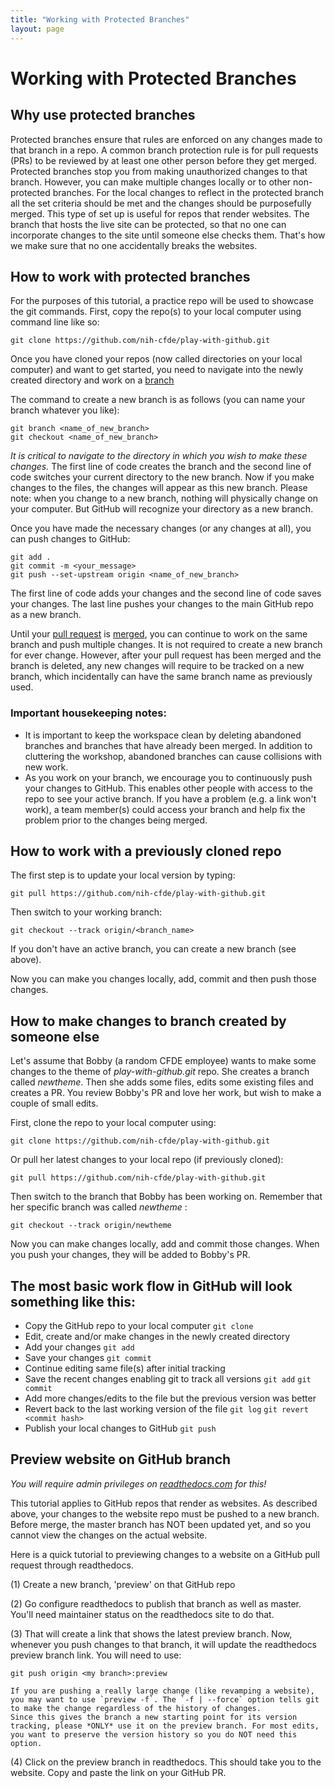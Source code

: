 ```yaml
---
title: "Working with Protected Branches"
layout: page
---
```


Working with Protected Branches
============================

Why use protected branches
--------------------------

Protected branches ensure that rules are enforced on any changes made to
that branch in a repo. A common branch protection rule is for pull requests (PRs) to be reviewed by at least one other person before they get merged. Protected branches stop you
from making unauthorized changes to that branch. However, you can make multiple changes locally or to other non-protected branches. For the local changes to reflect in the protected branch all the set criteria should be met and the changes should be purposefully merged.
This type of set up is useful for repos that render websites. The branch that hosts
the live site can be protected, so that no one can incorporate changes to the
site until someone else checks them. That's how we make sure that no one
accidentally breaks the websites.

How to work with protected branches
-----------------------------------

For the purposes of this tutorial, a practice repo will be used to showcase the git commands. First, copy the repo(s) to your local computer using command line like so:

```
git clone https://github.com/nih-cfde/play-with-github.git
```

Once you have cloned your repos (now called directories on your local
computer) and want to get started, you need to navigate into the newly created directory and work on a [branch](https://github.com/nih-cfde/organization/blob/master/GitHubUsage.md#definitions)

The command to create a new branch is as follows (you can name your
branch whatever you like):

```
git branch <name_of_new_branch>
git checkout <name_of_new_branch>
```

*It is critical to navigate to the directory in which you wish
to make these changes.* The first line of code creates the branch and
the second line of code switches your current directory to the new
branch. Now if you make changes to the files, the changes will appear as
this new branch. Please note: when you change to a new branch, nothing
will physically change on your computer. But GitHub will recognize your directory as a new branch.

Once you have made the necessary changes (or any changes at all), you
can push changes to GitHub:

```
git add .
git commit -m <your_message>
git push --set-upstream origin <name_of_new_branch>
```

The first line of code adds your changes and the second line of code
saves your changes. The last line pushes your changes to the main GitHub
repo as a new branch.

Until your [pull request](https://github.com/nih-cfde/organization/blob/master/GitHubUsage.md#definitions) is [merged](https://github.com/nih-cfde/organization/blob/master/GitHubUsage.md#merging-pull-requests), you can continue to work on the same branch and push multiple changes. It is not required to create a new branch for ever change. However, after your pull request has been merged and the branch is deleted, any new changes will require to be tracked on a new branch, which incidentally can have the same branch name as previously used.

### Important housekeeping notes:

-   It is important to keep the workspace clean by deleting abandoned
    branches and branches that have already been merged. In addition to
    cluttering the workshop, abandoned branches can cause collisions
    with new work.
-   As you work on your branch, we encourage you to continuously push
    your changes to GitHub. This enables other people with access to the
    repo to see your active branch. If you have a problem (e.g. a link won't
    work), a team member(s) could access your branch and help fix the problem
    prior to the changes being merged.

How to work with a previously cloned repo
-----------------------------------------

The first step is to update your local version by typing:

```
git pull https://github.com/nih-cfde/play-with-github.git
```

Then switch to your working branch:

```
git checkout --track origin/<branch_name>
```

If you don't have an active branch, you can create a new branch (see
above).

Now you can make you changes locally, add, commit and then push those
changes.

How to make changes to branch created by someone else
---------------------------------------------

Let's assume that Bobby (a random CFDE employee) wants to make some
changes to the theme of *play-with-github.git* repo. She creates a branch called
*newtheme*. Then she adds some files, edits some existing files and
creates a PR. You review Bobby's PR and love her work,
but wish to make a couple of small edits.

First, clone the repo to your local computer using:

```
git clone https://github.com/nih-cfde/play-with-github.git
```

Or pull her latest changes to your local repo (if previously cloned):

```
git pull https://github.com/nih-cfde/play-with-github.git
```

Then switch to the branch that Bobby has been working on. Remember that
her specific branch was called *newtheme* :

```
git checkout --track origin/newtheme
```

Now you can make changes locally, add and commit those changes. When you push your changes, they will be added to Bobby's PR.

The most basic work flow in GitHub will look something like this:
-----------------------------------------------------------------

-   Copy the GitHub repo to your local computer `git clone`
-   Edit, create and/or make changes in the newly created directory
-   Add your changes `git add`
-   Save your changes `git commit`
-   Continue editing same file(s) after initial tracking
-   Save the recent changes enabling git to track all versions `git add` `git commit`
-   Add more changes/edits to the file but the previous version was better
-   Revert back to the last working version of the file `git log` `git revert <commit hash>`
-   Publish your local changes to GitHub `git push`

Preview website on GitHub branch
--------------------------------

*You will require admin privileges on [readthedocs.com](www.readthedocs.com) for this!*

This tutorial applies to GitHub repos that render as websites. As
described above, your changes to the website repo must be pushed to a
new branch. Before merge, the master branch has NOT been updated yet,
and so you cannot view the changes on the actual website. 

Here is a quick tutorial to previewing changes to a website on a GitHub
pull request through readthedocs.

(1) Create a new branch, 'preview' on that GitHub repo

(2) Go configure readthedocs to publish that branch as well as master.
    You'll need maintainer status on the readthedocs site to do that.

(3) That will create a link that shows the latest preview branch. Now,
    whenever you push changes to that branch, it will update the
    readthedocs preview branch link. You will need to use:

```
git push origin <my branch>:preview
```

    If you are pushing a really large change (like revamping a website), you may want to use `preview -f`. The `-f | --force` option tells git to make the change regardless of the history of changes.
    Since this gives the branch a new starting point for its version tracking, please *ONLY* use it on the preview branch. For most edits, you want to preserve the version history so you do NOT need this option.

(4) Click on the preview branch in readthedocs. This should take you to
    the website. Copy and paste the link on your GitHub PR.
